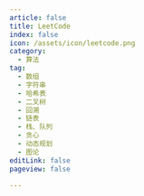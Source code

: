 ```yaml
---
article: false
title: LeetCode
index: false
icon: /assets/icon/leetcode.png
category:
  - 算法
tag:
  - 数组
  - 字符串
  - 哈希表
  - 二叉树
  - 回溯
  - 链表
  - 栈、队列
  - 贪心
  - 动态规划
  - 图论
editLink: false
pageview: false

---
```


<Catalog />
